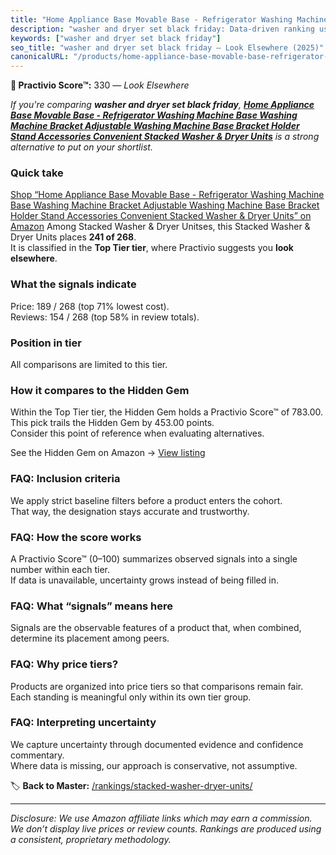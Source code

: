 ```yaml
---
title: "Home Appliance Base Movable Base - Refrigerator Washing Machine Base Washing Machine Bracket Adjustable Washing Machine Base Bracket Holder Stand Accessories Convenient Stacked Washer & Dryer Units"
description: "washer and dryer set black friday: Data-driven ranking using the Practivio Score™. Positioned by quality, value, demand, findability, momentum."
keywords: ["washer and dryer set black friday"]
seo_title: "washer and dryer set black friday — Look Elsewhere (2025)"
canonicalURL: "/products/home-appliance-base-movable-base-refrigerator-washing-machine-base-washing-machine-bracket-adjustable-washing-machine-base-bracket-holder-stand-accessories-convenient-stacked-washer-dryer-units-B0F36Z8QZL/"
---
```


**🚫 Practivio Score™:** 330 — _Look Elsewhere_


*If you're comparing **washer and dryer set black friday**, **[Home Appliance Base Movable Base - Refrigerator Washing Machine Base Washing Machine Bracket Adjustable Washing Machine Base Bracket Holder Stand Accessories Convenient Stacked Washer & Dryer Units](https://www.amazon.com/dp/B0F36Z8QZL?tag=practivio-20)** is a strong alternative to put on your shortlist.*
### Quick take
[Shop “Home Appliance Base Movable Base - Refrigerator Washing Machine Base Washing Machine Bracket Adjustable Washing Machine Base Bracket Holder Stand Accessories Convenient Stacked Washer & Dryer Units” on Amazon](https://www.amazon.com/dp/B0F36Z8QZL?tag=practivio-20)
Among Stacked Washer & Dryer Unitses, this Stacked Washer & Dryer Units places **241 of 268**.  
It is classified in the **Top Tier tier**, where Practivio suggests you **look elsewhere**.

### What the signals indicate
Price: 189 / 268 (top 71% lowest cost).  
Reviews: 154 / 268 (top 58% in review totals).  

### Position in tier
All comparisons are limited to this tier.

### How it compares to the Hidden Gem
Within the Top Tier tier, the Hidden Gem holds a Practivio Score™ of 783.00.  
This pick trails the Hidden Gem by 453.00 points.  
Consider this point of reference when evaluating alternatives.  

See the Hidden Gem on Amazon → [View listing](https://www.amazon.com/dp/B0D4282T95?tag=practivio-20)

### FAQ: Inclusion criteria
We apply strict baseline filters before a product enters the cohort.  
That way, the designation stays accurate and trustworthy.

### FAQ: How the score works
A Practivio Score™ (0–100) summarizes observed signals into a single number within each tier.  
If data is unavailable, uncertainty grows instead of being filled in.

### FAQ: What “signals” means here
Signals are the observable features of a product that, when combined, determine its placement among peers.

### FAQ: Why price tiers?
Products are organized into price tiers so that comparisons remain fair.  
Each standing is meaningful only within its own tier group.

### FAQ: Interpreting uncertainty
We capture uncertainty through documented evidence and confidence commentary.  
Where data is missing, our approach is conservative, not assumptive.


🏷️ **Back to Master:** [/rankings/stacked-washer-dryer-units/](/rankings/stacked-washer-dryer-units/)

---
_Disclosure: We use Amazon affiliate links which may earn a commission. We don’t display live prices or review counts. Rankings are produced using a consistent, proprietary methodology._

